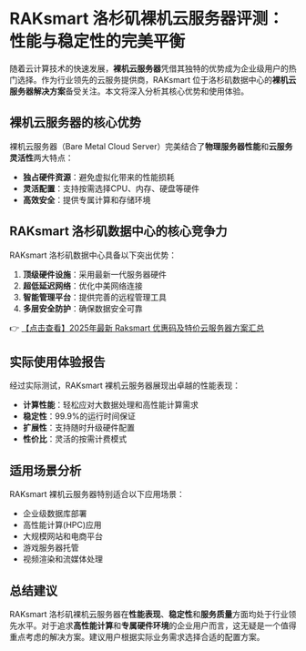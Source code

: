 # RAKsmart 洛杉矶裸机云服务器评测：性能与稳定性的完美平衡

随着云计算技术的快速发展，**裸机云服务器**凭借其独特的优势成为企业级用户的热门选择。作为行业领先的云服务提供商，RAKsmart 位于洛杉矶数据中心的**裸机云服务器解决方案**备受关注。本文将深入分析其核心优势和使用体验。

## 裸机云服务器的核心优势

裸机云服务器（Bare Metal Cloud Server）完美结合了**物理服务器性能**和**云服务灵活性**两大特点：

- **独占硬件资源**：避免虚拟化带来的性能损耗
- **灵活配置**：支持按需选择CPU、内存、硬盘等硬件
- **高效安全**：提供专属计算和存储环境

## RAKsmart 洛杉矶数据中心的核心竞争力

RAKsmart 洛杉矶数据中心具备以下突出优势：

1. **顶级硬件设施**：采用最新一代服务器硬件
2. **超低延迟网络**：优化中美网络连接
3. **智能管理平台**：提供完善的远程管理工具
4. **多层安全防护**：确保数据安全可靠

👉 [【点击查看】2025年最新 Raksmart 优惠码及特价云服务器方案汇总](https://bit.ly/raksmart)

## 实际使用体验报告

经过实际测试，RAKsmart 裸机云服务器展现出卓越的性能表现：

- **计算性能**：轻松应对大数据处理和高性能计算需求
- **稳定性**：99.9%的运行时间保证
- **扩展性**：支持随时升级硬件配置
- **性价比**：灵活的按需计费模式

## 适用场景分析

RAKsmart 裸机云服务器特别适合以下应用场景：

- 企业级数据库部署
- 高性能计算(HPC)应用
- 大规模网站和电商平台
- 游戏服务器托管
- 视频渲染和流媒体处理

## 总结建议

RAKsmart 洛杉矶裸机云服务器在**性能表现**、**稳定性**和**服务质量**方面均处于行业领先水平。对于追求**高性能计算**和**专属硬件环境**的企业用户而言，这无疑是一个值得重点考虑的解决方案。建议用户根据实际业务需求选择合适的配置方案。